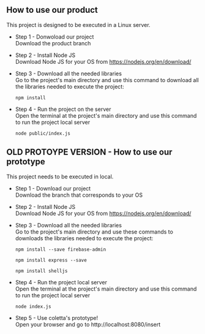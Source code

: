 ## How to use our product
This project is designed to be executed in a Linux server.
* Step 1 - Donwoload our project
  <br/>Download the product branch
  
* Step 2 - Install Node JS
  <br/>Download Node JS for your OS from https://nodejs.org/en/download/

* Step 3 -  Download all the needed libraries
  <br/>Go to the project's main directory and use this command to download all the libraries needed to execute the project:
  ```
  npm install
  ```
* Step 4 -  Run the project on the server
  <br/>Open the terminal at the project's main directory and use this command to run the project local server
  ```
  node public/index.js
  ```
## OLD PROTOYPE VERSION - How to use our prototype
This project needs to be executed in local.
* Step 1 - Download our project
  <br/>Download the branch that corresponds to your OS
  
* Step 2 - Install Node JS
  <br/>Download Node JS for your OS from https://nodejs.org/en/download/

* Step 3 -  Download all the needed libraries
  <br/>Go to the project's main directory and use these commands to downloads the libraries needed to execute the project:
  ```
  npm install --save firebase-admin
  ```
  ```
  npm install express --save
  ```
  ```
  npm install shelljs
  ```

* Step 4 -  Run the project local server
  <br/>Open the terminal at the project's main directory and use this command to run the project local server
  ```
  node index.js
  ```
* Step 5 -  Use coletta's prototype!
  <br/>Open your browser and go to http://localhost:8080/insert
